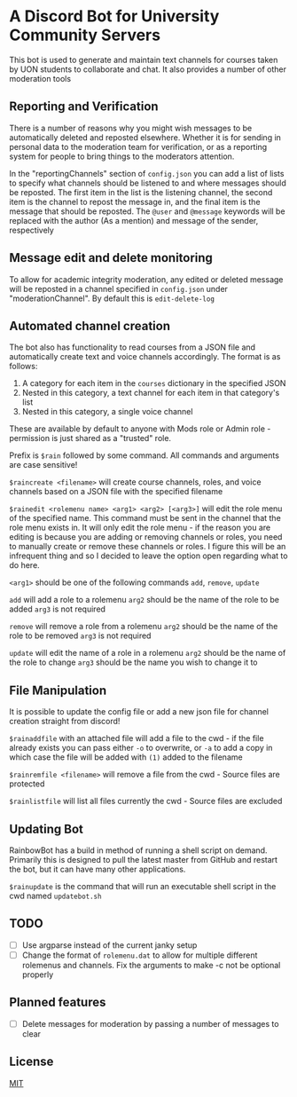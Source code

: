 # A Discord Bot for University Community Servers

This bot is used to generate and maintain text channels for courses taken by UON students to collaborate and chat. It also provides a number of other moderation tools

## Reporting and Verification

There is a number of reasons why you might wish messages to be automatically deleted and reposted elsewhere. Whether it is for sending in personal data to the moderation team for verification, or as a reporting system for people to bring things to the moderators attention.

In the "reportingChannels" section of `config.json` you can add a list of lists to specify what channels should be listened to and where messages should be reposted. The first item in the list is the listening channel, the second item is the channel to repost the message in, and the final item is the message that should be reposted.
 The `@user` and `@message` keywords will be replaced with the author (As a mention) and message of the sender, respectively

## Message edit and delete monitoring
To allow for academic integrity moderation, any edited or deleted message will be reposted in a channel specified in `config.json` under "moderationChannel". By default this is `edit-delete-log`

## Automated channel creation

The bot also has functionality to read courses from a JSON file and automatically create text and voice channels accordingly.
The format is as follows:
1. A category for each item in the `courses` dictionary in the specified JSON
2. Nested in this category, a text channel for each item in that category's list
3. Nested in this category, a single voice channel

These are available by default to anyone with Mods role or Admin role - permission is just shared as a "trusted" role.

Prefix is `$rain` followed by some command. All commands and arguments are case sensitive!

`$raincreate <filename>` will create course channels, roles, and voice channels based on a JSON file with the specified filename

`$rainedit <rolemenu name> <arg1> <arg2> [<arg3>]` will edit the role menu of the specified name. This command must be sent in the channel that the role menu exists in. It will only edit the role menu - if the reason you are editing is because you are adding or removing channels or roles, you need to manually create or remove these channels or roles. I figure this will be an infrequent thing and so I decided to leave the option open regarding what to do here.

`<arg1>` should be one of the following commands `add`, `remove`, `update`

`add` will add a role to a rolemenu
    `arg2` should be the name of the role to be added
    `arg3` is not required

`remove` will remove a role from a rolemenu
    `arg2` should be the name of the role to be removed
    `arg3` is not required

`update` will edit the name of a role in a rolemenu
    `arg2` should be the name of the role to change
    `arg3` should be the name you wish to change it to

## File Manipulation

It is possible to update the config file or add a new json file for channel creation straight from discord!

`$rainaddfile` with an attached file will add a file to the cwd - if the file already exists you can pass either `-o` to overwrite, or `-a` to add a copy in which case the file will be added with `(1)` added to the filename

`$rainremfile <filename>` will remove a file from the cwd  - Source files are protected

`$rainlistfile` will list all files currently the cwd - Source files are excluded

## Updating Bot
RainbowBot has a build in method of running a shell script on demand. Primarily this is designed to pull the latest master from GitHub and restart the bot, but it can have many other applications.

`$rainupdate` is the command that will run an executable shell script in the cwd named `updatebot.sh`

## TODO

- [ ] Use argparse instead of the current janky setup
- [ ] Change the format of `rolemenu.dat` to allow for multiple different rolemenus and channels. Fix the arguments to make -c not be optional properly

## Planned features
- [ ] Delete messages for moderation by passing a number of messages to clear

## License
[MIT](https://github.com/LachlanCourt/rainbowBot/blob/master/LICENCE)
